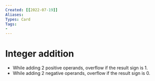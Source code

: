 ```yaml
---
Created: [[2022-07-19]]
Aliases: 
Types: Card
Tags: 
- 
---
```

# Integer addition
- While adding 2 positive operands, overflow if the result sign is 1.
- While adding 2 negative operands, overflow if the result sign is 0.